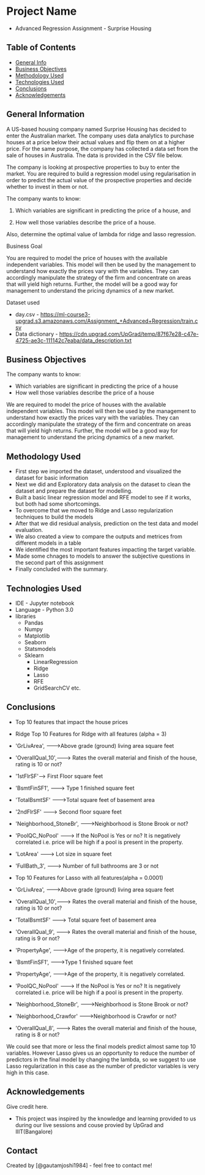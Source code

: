 # Project Name
- Advanced Regression Assignment - Surprise Housing


## Table of Contents
* [General Info](#general-information)
* [Business Objectives](#business-objectives)
* [Methodology Used](#methodology-used)
* [Technologies Used](#technologies-used)
* [Conclusions](#conclusions)
* [Acknowledgements](#acknowledgements)

<!-- You can include any other section that is pertinent to your problem -->

## General Information
A US-based housing company named Surprise Housing has decided to enter the Australian market. The company uses data analytics to purchase houses at a price below their actual values and flip them on at a higher price. For the same purpose, the company has collected a data set from the sale of houses in Australia. The data is provided in the CSV file below. 

The company is looking at prospective properties to buy to enter the market. You are required to build a regression model using regularisation in order to predict the actual value of the prospective properties and decide whether to invest in them or not. 

The company wants to know:

1. Which variables are significant in predicting the price of a house, and

2. How well those variables describe the price of a house.

 
Also, determine the optimal value of lambda for ridge and lasso regression.

 
Business Goal 

 
You are required to model the price of houses with the available independent variables. This model will then be used by the management to understand how exactly the prices vary with the variables. They can accordingly manipulate the strategy of the firm and concentrate on areas that will yield high returns. Further, the model will be a good way for management to understand the pricing dynamics of a new market.

Dataset used

- day.csv - https://ml-course3-upgrad.s3.amazonaws.com/Assignment_+Advanced+Regression/train.csv
- Data dictionary - https://cdn.upgrad.com/UpGrad/temp/87f67e28-c47e-4725-ae3c-111142c7eaba/data_description.txt

## Business Objectives
The company wants to know:

- Which variables are significant in predicting the price of a house
- How well those variables describe the price of a house

We are required to model the price of houses with the available independent variables. This model will then be used by the management to understand how exactly the prices vary with the variables. They can accordingly manipulate the strategy of the firm and concentrate on areas that will yield high returns. Further, the model will be a good way for management to understand the pricing dynamics of a new market.

<!-- You don't have to answer all the questions - just the ones relevant to your project. -->
## Methodology Used
- First step we imported the dataset, understood and visualized the dataset for basic information
- Next we did and Exploratory data analysis on the dataset to clean the dataset and prepare the dataset for modelling. 
- Built a basic linear regression model and RFE model to see if it works, but both had some shortcomings. 
- To overcome that we moved to Ridge and Lasso regularization techniques to build the models
- After that we did residual analysis, prediction on the test data and model evaluation. 
- We also created a view to compare the outputs and metrices from different models in a table
- We identified the most important features impacting the target variable. 
- Made some chnages to models to answer the subjective questions in the second part of this assignment
- Finally concluded with the summary. 
<!-- You don't have to answer all the questions - just the ones relevant to your project. -->


## Technologies Used
- IDE - Jupyter notebook
- Language - Python 3.0
- libraries
    - Pandas
    - Numpy
    - Matplotlib
    - Seaborn
    - Statsmodels
    - Sklearn
        - LinearRegression
        - Ridge
        - Lasso
        - RFE
        - GridSearchCV etc.

<!-- As the libraries versions keep on changing, it is recommended to mention the version of library used in this project -->

## Conclusions
- Top 10 features that impact the house prices 
- Ridge Top 10 Features for Ridge with all features (alpha = 3)

- 'GrLivArea', --->Above grade (ground) living area square feet
- 'OverallQual_10',---> Rates the overall material and finish of the house, rating is 10 or not?
- '1stFlrSF'--> First Floor square feet
- 'BsmtFinSF1', ---> Type 1 finished square feet
- 'TotalBsmtSF' --->Total square feet of basement area
- '2ndFlrSF' ---> Second floor square feet
- 'Neighborhood_StoneBr', --->Neighborhood is Stone Brook or not?
- 'PoolQC_NoPool' ---> If the NoPool is Yes or no? It is negatively correlated i.e. price will be high if a pool is present in the property.
- 'LotArea' ---> Lot size in square feet
- 'FullBath_3', ---> Number of full bathrooms are 3 or not

- Top 10 Features for Lasso with all features(alpha = 0.0001)

- 'GrLivArea', --->Above grade (ground) living area square feet
- 'OverallQual_10',---> Rates the overall material and finish of the house, rating is 10 or not?
- 'TotalBsmtSF' ---> Total square feet of basement area
- 'OverallQual_9', ---> Rates the overall material and finish of the house, rating is 9 or not?
- 'PropertyAge', --->Age of the property, it is negatively correlated.
- 'BsmtFinSF1', --->Type 1 finished square feet
- 'PropertyAge', --->Age of the property, it is negatively correlated.
- 'PoolQC_NoPool' ---> If the NoPool is Yes or no? It is negatively correlated i.e. price will be high if a pool is present in the property.
- 'Neighborhood_StoneBr', --->Neighborhood is Stone Brook or not?
- 'Neighborhood_Crawfor' --->Neighborhood is Crawfor or not?
- 'OverallQual_8', ---> Rates the overall material and finish of the house, rating is 8 or not?

We could see that more or less the final models predict almost same top 10 variables. However Lasso gives us an opportunity to reduce the 
number of predictors in the final model by changing the lambda, so we suggest to use Lasso regularization in this case as the number of predictor variables is very high in this case. 

## Acknowledgements
Give credit here.
- This project was inspired by the knowledge and learning provided to us during our live sessions and couse provied by UpGrad and IIIT(Bangalore)


## Contact
Created by [@gautamjoshi1984] - feel free to contact me!


<!-- Optional -->
<!-- ## License -->
<!-- This project is open source and available under the [... License](). -->

<!-- You don't have to include all sections - just the one's relevant to your project -->
